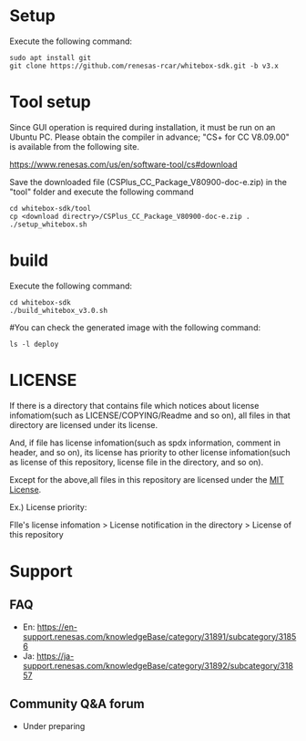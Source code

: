 # Setup
Execute the following command:

	sudo apt install git	
	git clone https://github.com/renesas-rcar/whitebox-sdk.git -b v3.x

# Tool setup
Since GUI operation is required during installation, it must be run on an Ubuntu PC.
Please obtain the compiler in advance; "CS+ for CC V8.09.00" is available from the following site.

https://www.renesas.com/us/en/software-tool/cs#download

Save the downloaded file (CSPlus_CC_Package_V80900-doc-e.zip) in the "tool" folder and execute the following command

	cd whitebox-sdk/tool
	cp <download directry>/CSPlus_CC_Package_V80900-doc-e.zip .
	./setup_whitebox.sh

# build
Execute the following command:

	cd whitebox-sdk
	./build_whitebox_v3.0.sh

#You can check the generated image with the following command:

	ls -l deploy

# LICENSE

If there is a directory that contains file which notices about license infomatiom(such as LICENSE/COPYING/Readme and so on),
all files in that directory are licensed under its license.

And, if file has license infomation(such as spdx information, comment in header, and so on),
its license has priority to other license infomation(such as license of this repository, license file in the directory, and so on).

Except for the above,all files in this repository are licensed under the [MIT License](./COPYING.MIT).


Ex.) License priority:

FIle's license infomation > License notification in the directory > License of this repository

# Support

## FAQ

- En: https://en-support.renesas.com/knowledgeBase/category/31891/subcategory/31856
- Ja: https://ja-support.renesas.com/knowledgeBase/category/31892/subcategory/31857

## Community Q&A forum

- Under preparing

